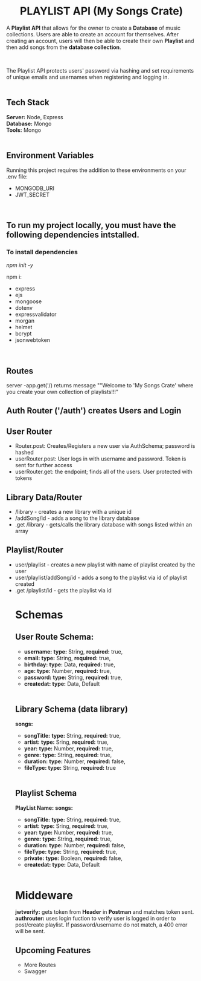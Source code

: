 <h1 align="center"> PLAYLIST API (My Songs Crate)</h1>
<p>A <b>Playlist API</b> that allows for the owner to create a <b>Database</b> of music collections. Users are able to create an account for themselves. After creating an account, users will then be able to create their own <b>Playlist</b> and then add songs from the <b>database collection</b>.</p>
<br>
<p>The Playlist API protects users' password via hashing and set requirements of unique emails and usernames when registering and logging in.
<br>
<br>
<h2>Tech Stack</h2>
<b>Server:</b> Node, Express 
<br>
<b>Database:</b> Mongo
<br>
<b>Tools:</b> Mongo
<br>
<br>
<h2>Environment Variables</h2>
<p>Running this project requires the addition to these environments on your .env file:</p>
<ul>
<li>MONGODB_URI</li>
<li>JWT_SECRET</li>
</ul>
<br>
<h2>To run my project locally, you must have the following dependencies intstalled.</h2>
<h3>To install dependencies</h3>
<p><i>npm init -y</i></p>
<p>npm i:</p>
<ul>
<li>express</li>
<li>ejs</li>
<li>mongoose</li>
<li>dotenv</li>
<li>expressvalidator</li>
<li>morgan</li>
<li>helmet</li>
<li>bcrypt</li>
<li>jsonwebtoken</li>
</ul>
<br>
<h2>Routes</h2>
<p>server -app.get('/) returns message ""Welcome to 'My Songs Crate' where you create your own collection of playlists!!!"</p>
<h2>Auth Router ('/auth') creates Users and Login</h2>
<h2>User Router</h2>
<ul>
<li>Router.post: Creates/Registers a new user via AuthSchema; password is hashed</li>
<li>userRouter.post: User logs in with username and password. Token is sent for further access</li>
<li>userRouter.get: the endpoint; finds all of the users. User protected with tokens</li>
</ul>

<h2>Library Data/Router</h2>
<ul>
<li>/library - creates a new library with a unique id</li>
<li>/addSong/id - adds a song to the library database</li>
<li>.get /library - gets/calls the library database with songs listed within an array</li>
</ul>

<h2>Playlist/Router</h2>
<ul>
<li>user/playlist - creates a new playlist with name of playlist created by the user</li>
<li>user/playlist/addSong/id - adds a song to the playlist via id of playlist created</li>
<li>.get /playlist/id - gets the playlist via id</li>


<h1>Schemas</h1>
<h2>User Route Schema:</h2>
<ul>
<li><b>username:</b> <b>type:</b> String, <b>required:</b> true,</li>
<li><b>email:</b> <b>type:</b> String, <b>required:</b> true,</li>
<li><b>birthday:</b> <b>type:</b> Data, <b>required:</b> true,</li>
<li><b>age:</b> <b>type:</b> Number, <b>required:</b> true,</li>
<li><b>password:</b> <b>type:</b> String, <b>required:</b> true,</li>
<li><b>createdat:</b> <b>type:</b> Data, Default</li>
</ul>
<br>
<h2>Library Schema (data library)</h2>
<b>songs:</b>
<ul>
<li><b>songTitle:</b> <b>type:</b> String, <b>required:</b> true,</li>
<li><b>artist:</b> <b>type:</b> Sring, <b>required:</b> true,</li>
<li><b>year:</b> <b>type:</b> Number, <b>required:</b> true,</li>
<li><b>genre:</b> <b>type:</b> String, <b>required:</b> true,</li>
<li><b>duration:</b> <b>type:</b> Number, <b>required:</b> false,</li>
<li><b>fileType:</b> <b>type:</b> String, <b>required:</b> true</li>
</ul>
<br>
<h2>Playlist Schema</h2>
<b>PlayList Name:</b>
<b>songs:</b>
<ul>
<li><b>songTitle:</b> <b>type:</b> String, <b>required:</b> true,</li>
<li><b>artist:</b> <b>type:</b> Sring, <b>required:</b> true,</li>
<li><b>year:</b> <b>type:</b> Number, <b>required:</b> true,</li>
<li><b>genre:</b> <b>type:</b> String, <b>required:</b> true,</li>
<li><b>duration:</b> <b>type:</b> Number, <b>required:</b> false,</li>
<li><b>fileType:</b> <b>type:</b> String, <b>required:</b> true,</li>
<li><b>private:</b> <b>type:</b> Boolean, <b>required:</b> false,</li>
<li><b>createdat:</b> <b>type:</b> Data, Default</li>
</ul>
<br>
<h1>Middeware</h1>
<b>jwtverify:</b> gets token from <b>Header</b> in <b>Postman</b> and matches token sent.
<br>
<b>authrouter:</b> uses login fuction to verify user is logged in order to post/create playlist. If password/username do not match, a 400 error will be sent.

<h2>Upcoming Features</h2>
<ul>
<li>More Routes</li>
<li>Swagger</li>
</ul>
